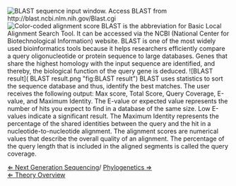 ![BLAST sequence input window. Access BLAST from
<http://blast.ncbi.nlm.nih.gov/Blast.cgi>]( NucleotideBlast.png "fig:BLAST sequence input window. Access BLAST from http://blast.ncbi.nlm.nih.gov/Blast.cgi")
![Color-coded alignment
score]( BlastScores.png "fig:Color-coded alignment score") BLAST is the
abbreviation for Basic Local Alignment Search Tool. It can be accessed
via the NCBI (National Center for Biotechnological Information) website.
BLAST is one of the most widely used bioinformatics tools because it
helps researchers efficiently compare a query oligonucleotide or protein
sequence to large databases. Genes that share the highest homology with
the input sequence are identified, and thereby, the biological function
of the query gene is deduced. ![BLAST
result]( BLAST result.png "fig:BLAST result") BLAST uses statistics to
sort the sequence database and thus, identify the best matches. The user
receives the following output: Max score, Total Score, Query Coverage,
E-value, and Maximum Identity. The E-value or expected value represents
the number of hits you expect to find in a database of the same size.
Low E-values indicate a significant result. The Maximum Identity
represents the percentage of the shared identities between the query and
the hit in a nucleotide-to-nucleotide alignment. The alignment scores
are numerical values that describe the overall quality of an alignment.
The percentage of the query length that is included in the aligned
segments is called the query coverage.

[ ⇐ Next Generation Sequencing](NGS_Plant "wikilink")/ [ Phylogenetics
⇒](Phylogenetics "wikilink")\
[ ⇐ Theory Overview](PlantLab "wikilink")

